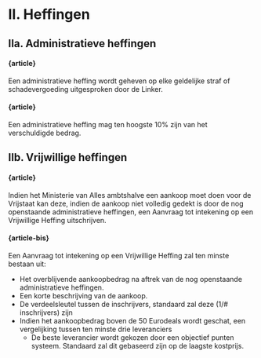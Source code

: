 # II. Heffingen

## IIa. Administratieve heffingen

#### {article}
Een administratieve heffing wordt geheven op elke geldelijke straf of schadevergoeding uitgesproken door de Linker.

#### {article}
Een administratieve heffing mag ten hoogste 10% zijn van het verschuldigde bedrag.

## IIb. Vrijwillige heffingen

#### {article}
Indien het Ministerie van Alles ambtshalve een aankoop moet doen voor de Vrijstaat kan deze, indien de aankoop niet volledig gedekt is door de nog openstaande administratieve heffingen, een Aanvraag tot intekening op een Vrijwillige Heffing uitschrijven.

#### {article-bis}
Een Aanvraag tot intekening op een Vrijwillige Heffing zal ten minste bestaan uit:

* Het overblijvende aankoopbedrag na aftrek van de nog openstaande administratieve heffingen.
* Een korte beschrijving van de aankoop.
* De verdeelsleutel tussen de inschrijvers, standaard zal deze \(1/\# inschrijvers\) zijn
* Indien het aankoopbedrag boven de 50 Eurodeals wordt geschat, een vergelijking tussen ten minste drie leveranciers
    * De beste leverancier wordt gekozen door een objectief punten systeem. Standaard zal dit gebaseerd zijn op de laagste kostprijs.